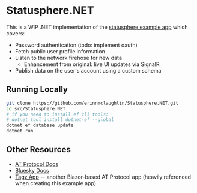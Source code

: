 # Statusphere.NET
This is a WIP .NET implementation of the [statusphere example app](https://github.com/bluesky-social/statusphere-example-app) which covers:

* Password authentication (todo: implement oauth)
* Fetch public user profile information
* Listen to the network firehose for new data
  * Enhancement from original: live UI updates via SignalR
* Publish data on the user's account using a custom schema

## Running Locally
```sh
git clone https://github.com/erinnmclaughlin/Statusphere.NET.git
cd src/Statusphere.NET
# if you need to install ef cli tools: 
# dotnet tool install dotnet-ef --global
dotnet ef database update
dotnet run
```


## Other Resources
* [AT Protocol Docs](https://atproto.com/)
* [Bluesky Docs](https://docs.bsky.app/)
* [Tagz App](https://github.com/FritzAndFriends/TagzApp) -- another Blazor-based AT Protocol app (heavily referenced when creating this example app)
